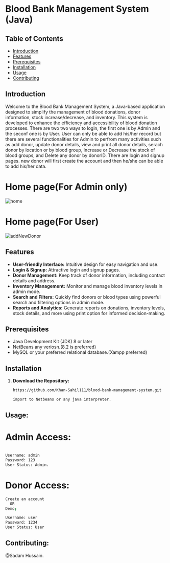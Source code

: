 # Blood Bank Management System (Java)

## Table of Contents
- [Introduction](#introduction)
- [Features](#features)
- [Prerequisites](#prerequisites)
- [Installation](#installation)
- [Usage](#usage)
- [Contributing](#contributing)

## Introduction

Welcome to the Blood Bank Management System, a Java-based application designed to simplify the management of blood donations, donor information, stock increase/decrease, and inventory. This system is developed to enhance the efficiency and accessibility of blood donation processes. There are two two ways to login, the first one is by Admin and the seconf one is by User. User can only be able to add his/her record but there are several functionalities for Admin to perfrom many activities such as add donor, update donor details, view and print all donor details, serach donor by location or by blood group, Increase or Decrease the stock of blood groups, and Delete any donor by donorID. There are login and signup pages. new donor will first create the account and then he/she can be able to add his/her data.

# Home page(For Admin only)
![home](https://github.com/Khan-Sahil111/Blood-Bank-Management-System/assets/150063655/86e8dda9-28c4-43d2-bd81-bb7f5e0bbefa)

# Home page(For User)
![addNewDonor](https://github.com/Khan-Sahil111/Blood-Bank-Management-System/assets/150063655/02471621-e064-4fef-afc4-ec6295403ca1)


## Features

- **User-friendly Interface:** Intuitive design for easy navigation and use.
- **Login & Signup:** Attractive login and signup pages.
- **Donor Management:** Keep track of donor information, including contact details and address.
- **Inventory Management:** Monitor and manage blood inventory levels in admin mode.
- **Search and Filters:** Quickly find donors or blood types using powerful search and filtering options in admin mode.
- **Reports and Analytics:** Generate reports on donations, inventory levels, stock details, and more using print option for informed decision-making.

## Prerequisites

- Java Development Kit (JDK) 8 or later
- NetBeans any veriosn.(8.2 is preferred)
- MySQL or your preferred relational database.(Xampp preferred)

## Installation

1. **Download the Repository:**
   ```bash
   https://github.com/Khan-Sahil111/blood-bank-management-system.git

   import to Netbeans or any java interpreter.


## **Usage:**
# Admin Access:
  ```bash

  Username: admin
  Password: 123
  User Status: Admin.
  ```

# Donor Access:

```bash
Create an account
  OR
Demo;

Username: user
Password: 1234
User Status: User
```


## **Contributing:**
@Sadam Hussain.
